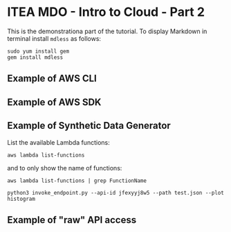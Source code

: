 # ITEA MDO - Intro to Cloud - Part 2

This is the demonstrationa part of the tutorial. To display Markdown in terminal install `mdless` as follows:
```
sudo yum install gem
gem install mdless
```

## Example of AWS CLI

## Example of AWS SDK

## Example of Synthetic Data Generator

List the available Lambda functions:
```
aws lambda list-functions
```
and to only show the name of functions:
```
aws lambda list-functions | grep FunctionName
```

```
python3 invoke_endpoint.py --api-id jfexyyj8w5 --path test.json --plot histogram 
```

## Example of "raw" API access
